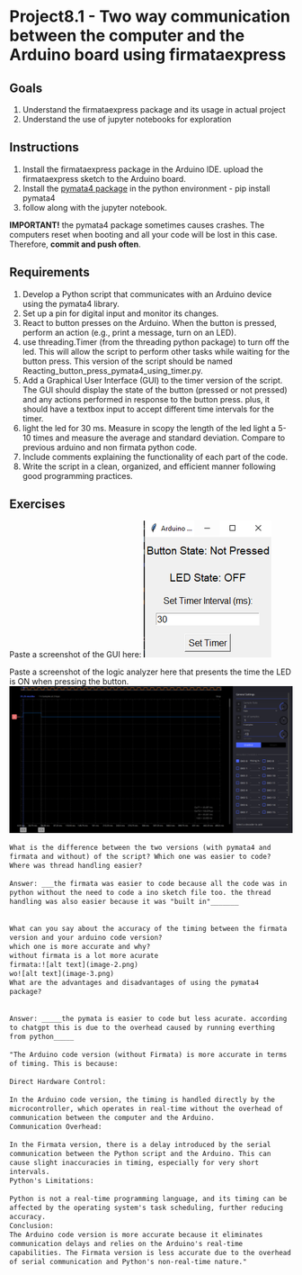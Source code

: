 # Project8.1 - Two way communication between the computer and the Arduino board using firmataexpress

## Goals
1. Understand the firmataexpress package and its usage in actual project
2. Understand the use of jupyter notebooks for exploration

## Instructions
1. Install the firmataexpress package in the Arduino IDE. upload the firmataexpress sketch to the Arduino board.
2. Install the [pymata4 package](https://mryslab.github.io/pymata4/install_pymata4/) in the python environment - pip install pymata4 
3. follow along with the jupyter notebook.

**IMPORTANT!** the pymata4 package sometimes causes crashes. The computers reset when booting and all your code will be lost in this case. Therefore, **commit and push often**.

## Requirements

1. Develop a Python script that communicates with an Arduino device using the pymata4 library.
2. Set up a pin for digital input and monitor its changes.
3. React to button presses on the Arduino. When the button is pressed, perform an action (e.g., print a message, turn on an LED).
5. use threading.Timer (from the threading python package) to turn off the led. This will allow the script to perform other tasks while waiting for the button press. This version of the script should be named Reacting_button_press_pymata4_using_timer.py.
6. Add a Graphical User Interface (GUI) to the timer version of the script. The GUI should display the state of the button (pressed or not pressed) and any actions performed in response to the button press. plus, it should have a textbox input to accept different time intervals for the timer.
7. light the led for 30 ms. Measure in scopy the length of the led light a 5-10 times and measure the average and standard deviation. Compare to previous arduino and non firmata python code.
8. Include comments explaining the functionality of each part of the code.
9. Write the script in a clean, organized, and efficient manner following good programming practices.


## Exercises
Paste a screenshot of the GUI here:
![alt text](image.png)

Paste a screenshot of the logic analyzer here that presents the time the LED is ON when pressing the button.
![alt text](image-1.png)
```
What is the difference between the two versions (with pymata4 and firmata and without) of the script? Which one was easier to code? Where was thread handling easier?

Answer: ___the firmata was easier to code because all the code was in python without the need to code a ino sketch file too. the thread handling was also easier because it was "built in"_______


What can you say about the accuracy of the timing between the firmata version and your arduino code version?
which one is more accurate and why?
without firmata is a lot more acurate
firmata:![alt text](image-2.png)
wo![alt text](image-3.png)
What are the advantages and disadvantages of using the pymata4 package?


Answer: _____the pymata is easier to code but less acurate. according to chatgpt this is due to the overhead caused by running everthing from python_____

"The Arduino code version (without Firmata) is more accurate in terms of timing. This is because:

Direct Hardware Control:

In the Arduino code version, the timing is handled directly by the microcontroller, which operates in real-time without the overhead of communication between the computer and the Arduino.
Communication Overhead:

In the Firmata version, there is a delay introduced by the serial communication between the Python script and the Arduino. This can cause slight inaccuracies in timing, especially for very short intervals.
Python's Limitations:

Python is not a real-time programming language, and its timing can be affected by the operating system's task scheduling, further reducing accuracy.
Conclusion:
The Arduino code version is more accurate because it eliminates communication delays and relies on the Arduino's real-time capabilities. The Firmata version is less accurate due to the overhead of serial communication and Python's non-real-time nature."